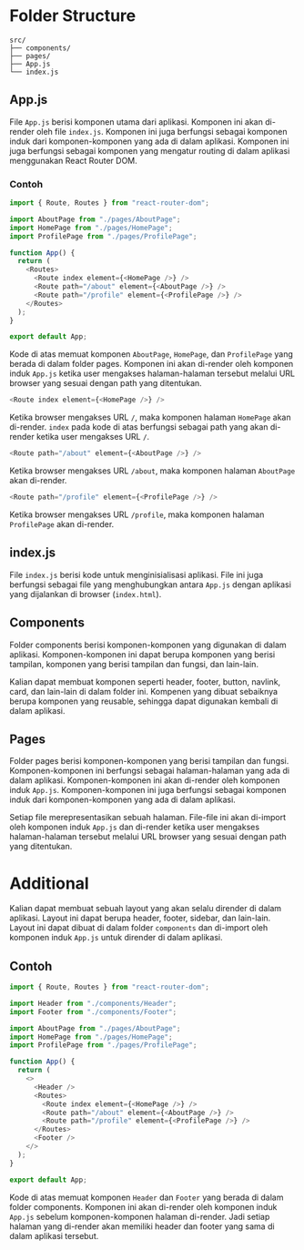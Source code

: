# Folder Structure

```
src/
├── components/
├── pages/
├── App.js
└── index.js
```

## App.js

File `App.js` berisi komponen utama dari aplikasi. Komponen ini akan di-render oleh file `index.js`. Komponen ini juga berfungsi sebagai komponen induk dari komponen-komponen yang ada di dalam aplikasi. Komponen ini juga berfungsi sebagai komponen yang mengatur routing di dalam aplikasi menggunakan React Router DOM.

### Contoh

```js
import { Route, Routes } from "react-router-dom";

import AboutPage from "./pages/AboutPage";
import HomePage from "./pages/HomePage";
import ProfilePage from "./pages/ProfilePage";

function App() {
  return (
    <Routes>
      <Route index element={<HomePage />} />
      <Route path="/about" element={<AboutPage />} />
      <Route path="/profile" element={<ProfilePage />} />
    </Routes>
  );
}

export default App;
```

Kode di atas memuat komponen `AboutPage`, `HomePage`, dan `ProfilePage` yang berada di dalam folder pages. Komponen ini akan di-render oleh komponen induk `App.js` ketika user mengakses halaman-halaman tersebut melalui URL browser yang sesuai dengan path yang ditentukan.

```js
<Route index element={<HomePage />} />
```

Ketika browser mengakses URL `/`, maka komponen halaman `HomePage` akan di-render. `index` pada kode di atas berfungsi sebagai path yang akan di-render ketika user mengakses URL `/`.

```js
<Route path="/about" element={<AboutPage />} />
```

Ketika browser mengakses URL `/about`, maka komponen halaman `AboutPage` akan di-render.

```js
<Route path="/profile" element={<ProfilePage />} />
```

Ketika browser mengakses URL `/profile`, maka komponen halaman `ProfilePage` akan di-render.

## index.js

File `index.js` berisi kode untuk menginisialisasi aplikasi. File ini juga berfungsi sebagai file yang menghubungkan antara `App.js` dengan aplikasi yang dijalankan di browser (`index.html`).

## Components

Folder components berisi komponen-komponen yang digunakan di dalam aplikasi. Komponen-komponen ini dapat berupa komponen yang berisi tampilan, komponen yang berisi tampilan dan fungsi, dan lain-lain.

Kalian dapat membuat komponen seperti header, footer, button, navlink, card, dan lain-lain di dalam folder ini. Kompenen yang dibuat sebaiknya berupa komponen yang reusable, sehingga dapat digunakan kembali di dalam aplikasi.

## Pages

Folder pages berisi komponen-komponen yang berisi tampilan dan fungsi. Komponen-komponen ini berfungsi sebagai halaman-halaman yang ada di dalam aplikasi. Komponen-komponen ini akan di-render oleh komponen induk `App.js`. Komponen-komponen ini juga berfungsi sebagai komponen induk dari komponen-komponen yang ada di dalam aplikasi.

Setiap file merepresentasikan sebuah halaman. File-file ini akan di-import oleh komponen induk `App.js` dan di-render ketika user mengakses halaman-halaman tersebut melalui URL browser yang sesuai dengan path yang ditentukan.

# Additional

Kalian dapat membuat sebuah layout yang akan selalu dirender di dalam aplikasi. Layout ini dapat berupa header, footer, sidebar, dan lain-lain. Layout ini dapat dibuat di dalam folder `components` dan di-import oleh komponen induk `App.js` untuk dirender di dalam aplikasi.

## Contoh

```js
import { Route, Routes } from "react-router-dom";

import Header from "./components/Header";
import Footer from "./components/Footer";

import AboutPage from "./pages/AboutPage";
import HomePage from "./pages/HomePage";
import ProfilePage from "./pages/ProfilePage";

function App() {
  return (
    <>
      <Header />
      <Routes>
        <Route index element={<HomePage />} />
        <Route path="/about" element={<AboutPage />} />
        <Route path="/profile" element={<ProfilePage />} />
      </Routes>
      <Footer />
    </>
  );
}

export default App;
```

Kode di atas memuat komponen `Header` dan `Footer` yang berada di dalam folder components. Komponen ini akan di-render oleh komponen induk `App.js` sebelum komponen-komponen halaman di-render. Jadi setiap halaman yang di-render akan memiliki header dan footer yang sama di dalam aplikasi tersebut.

